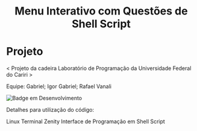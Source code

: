 <h1 align="center"> Menu Interativo com Questões de Shell Script </h1>

# Projeto

< Projeto da cadeira Laboratório de Programação da Universidade Federal do Cariri >

Equipe: Gabriel; Igor Gabriel; Rafael Vanali

![Badge em Desenvolvimento](http://img.shields.io/static/v1?label=STATUS&message=EM%20DESENVOLVIMENTO&color=GREEN&style=for-the-badge)

Detalhes para utilização do código:

Linux
Terminal
Zenity Interface de Programação em Shell Script 

